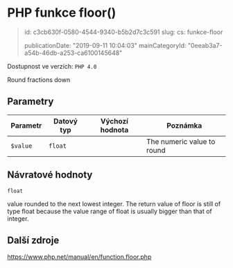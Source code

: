 PHP funkce floor()
==================

> id: c3cb630f-0580-4544-9340-b5b2d7c3c591
> slug:
> 	cs: funkce-floor
>
> publicationDate: "2019-09-11 10:04:03"
> mainCategoryId: "0eeab3a7-a54b-46db-a253-ca6100145648"

Dostupnost ve verzích: `PHP 4.0`

Round fractions down


Parametry
--------------

| Parametr | Datový typ | Výchozí hodnota | Poznámka |
|-----|-----|-----|-----|
| `$value` | `float` |  | The numeric value to round |


Návratové hodnoty
----------------

`float`

value rounded to the next lowest integer.
The return value of floor is still of type
float because the value range of float is
usually bigger than that of integer.

Další zdroje
------------

https://www.php.net/manual/en/function.floor.php
